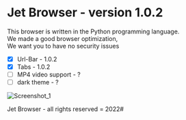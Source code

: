 # Jet Browser - version 1.0.2

This browser is written in the Python programming language.                                                                
We made a good browser optimization,                                                                 
We want you to have no security issues

- [x] Url-Bar - 1.0.2
- [x] Tabs - 1.0.2
- [ ] MP4 video support - ?
- [ ] dark theme - ?

![Screenshot_1](https://user-images.githubusercontent.com/110713770/192215364-21c8814e-46b2-411d-9f09-0a337f8d4f21.png)


Jet Browser - all rights reserved = 2022#
